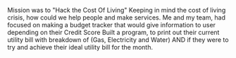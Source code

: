 Mission was to "Hack the Cost Of Living"
Keeping in mind the cost of living crisis, how could we help people and make services.
Me and my team, had focused on making a budget tracker that would give information to user depending on their Credit Score
Built a program, to print out their current utility bill with breakdown of (Gas, Electricity and Water) AND if they were to try and achieve their ideal utility bill for the month.

